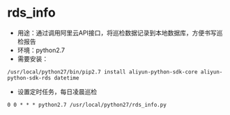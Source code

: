 # rds_info
- 用途：通过调用阿里云API接口，将巡检数据记录到本地数据库，方便书写巡检报告
- 环境：python2.7
- 需要安装：
```
/usr/local/python27/bin/pip2.7 install aliyun-python-sdk-core aliyun-python-sdk-rds datetime
```
- 设置定时任务，每日凌晨巡检
```
0 0 * * * python2.7 /usr/local/python27/rds_info.py
```
